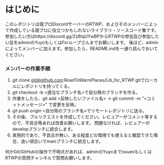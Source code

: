 # はじめに

このレポジトリは競プロDiscordサーバーのRTWP、およびそのメンバーによって作成している競プロに役立つかもしれないライブラリ・ソースコード集です。
参加したい方はhttps://discord.gg/Zz8tqUYwBPからRTWPの参加及び参加したい旨をadminのYuyoもしくはForループさんまでお願いします。
後ほど、adminによってメンバーに加えます。参加したら、README.mdを一通り読んでおいてください。

### メンバーの作業手順

1. git clone git@github.com:RoadToWarmPlaces/Lib_for_RTWP.gitでローカルにレポジトリを持ってくる。
2. git checkout -b <適当なブランチ名>で自分用のブランチを作る。
3. 作業をしたら、git add <反映したいファイル名> → git commit -m "<コミットメッセージ>" で変更を反映。
4. git push origin <自分用のブランチ名>でリモートレポジトリに送る。
5. その後、プルリクエストを作成してください。レビュアーがコメント等するので、不具合等あれば改善お願いします。
   問題なければ、レビュアーがdevelopブランチに統合します。
6. 実用的であり、不具合が無い、ある程度どの環境でも使えると確認できた場合、良い頃合いでmainブランチに統合します。

何かGit/GitHubの操作で不明点があれば、adminのYuyoまでissuesもしくはRTWPの質問チャンネルで質問お願いします。
